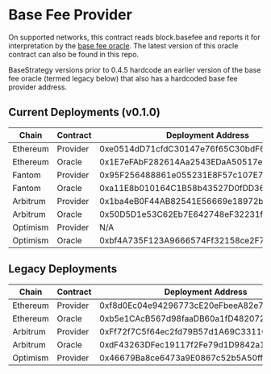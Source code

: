 # Base Fee Provider

On supported networks, this contract reads block.basefee and reports it for interpretation by the [base fee oracle](https://github.com/yearn/yearn-vaults/blob/master/contracts/BaseFeeOracle.sol). The latest version of this oracle contract can also be found in this repo.

BaseStrategy versions prior to 0.4.5 hardcode an earlier version of the base fee oracle (termed legacy below) that also has a hardcoded base fee provider address.

## Current Deployments (v0.1.0)

| Chain    | Contract | Deployment Address                         |
| -------- | -------- | ------------------------------------------ |
| Ethereum | Provider | 0xe0514dD71cfdC30147e76f65C30bdF60bfD437C3 |
| Ethereum | Oracle   | 0x1E7eFAbF282614Aa2543EDaA50517ef5a23c868b |
| Fantom   | Provider | 0x95F256488861e055231E8F57c107E773c95E221b |
| Fantom   | Oracle   | 0xa11E8b010164C1B58b43527D0fDD369845d6ec4A |
| Arbitrum | Provider | 0x1ba4eB0F44AB82541E56669e18972b0d6037dfE0 |
| Arbitrum | Oracle   | 0x50D5D1e53C62Eb7E642748eF32231f88A1680F33 |
| Optimism | Provider | N/A                                        |
| Optimism | Oracle   | 0xbf4A735F123A9666574Ff32158ce2F7b7027De9A |

## Legacy Deployments

| Chain    | Contract | Deployment Address                         |
| -------- | -------- | ------------------------------------------ |
| Ethereum | Provider | 0xf8d0Ec04e94296773cE20eFbeeA82e76220cD549 |
| Ethereum | Oracle   | 0xb5e1CAcB567d98faaDB60a1fD4820720141f064F |
| Arbitrum | Provider | 0xFf72f7C5f64ec2fd79B57d1A69C3311C1bB3EEF1 |
| Arbitrum | Oracle   | 0xdF43263DFec19117f2Fe79d1D9842a10c7495CcD |
| Optimism | Provider | 0x46679Ba8ce6473a9E0867c52b5A50ff97579740E |
